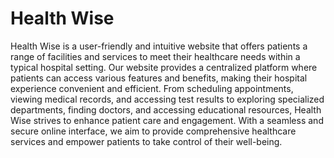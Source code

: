 # Health Wise
Health Wise is a user-friendly and intuitive website that offers patients a range of facilities and services to meet their healthcare needs within a typical hospital setting. Our website provides a centralized platform where patients can access various features and benefits, making their hospital experience convenient and efficient. From scheduling appointments, viewing medical records, and accessing test results to exploring specialized departments, finding doctors, and accessing educational resources, Health Wise strives to enhance patient care and engagement. With a seamless and secure online interface, we aim to provide comprehensive healthcare services and empower patients to take control of their well-being.
